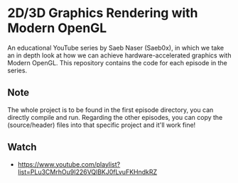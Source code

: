 # 2D/3D Graphics Rendering with Modern OpenGL
An educational YouTube series by Saeb Naser (Saeb0x), in which we take an in depth look at how we can achieve hardware-accelerated graphics with Modern OpenGL. This repository contains the code for each episode in the series.

## Note
The whole project is to be found in the first episode directory, you can directly compile and run. Regarding the other episodes, you can copy the (source/header) files into that specific project and it'll work fine!

## Watch 
- https://www.youtube.com/playlist?list=PLu3CMrhOu9I226VQlBKJ0fLvuFKHndkRZ
